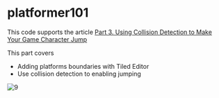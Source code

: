 # platformer101

This code supports the
article [Part 3. Using Collision Detection to Make Your Game Character Jump](https://hackernoon.com/using-collision-detection-to-make-your-game-character-jump)

This part covers

- Adding platforms boundaries with Tiled Editor
- Use collision detection to enabling jumping


![9](https://user-images.githubusercontent.com/20682389/225154758-bda4cb22-974e-4012-ad8d-0e983b113842.gif)
